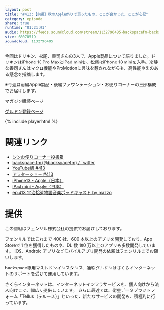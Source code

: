 ```yaml
---
layout: post
title: "#413:【前編】秋のApple祭りで買ったもの、ここが良かった、ここが心配"
category: episode
share: true
runtime: "01:21:01"
audio: https://feeds.soundcloud.com/stream/1132796485-backspacefm-backspacefm-413-1.mp3
size: 68070519
soundcloud: 1132796485
---
```


今回はドリキン、松尾、善司さんの3人で、Apple製品について語りました。ドリキンはiPhone 13 Pro MaxとiPad miniを、松尾はiPhone 13 miniを入手。冷静な善司さんはマクロ機能やProMotionに興味を惹かれながらも、高性能ゆえのある懸念を指摘します。

※今週は前編Apple製品・後編ファウンデーション・お便りコーナーの三部構成でお届けします。

[マガジン購読ページ](https://note.com/drikin/m/m55ec296b7655)

[グルドン登録ページ](https://mstdn.guru/invite/3WVHpSMr)

{% include player.html %}

# 関連リンク
* [シンお便りコーナー投書箱](https://forms.gle/NDBngfLwc3jKbLEJ6)
* [backspace.fm (@backspacefm) / Twitter](https://twitter.com/backspacefm)
* [YouTube版 #413](https://youtu.be/seneawZtIJY)
* [アフターショー #413](https://note.com/backspacefm/n/n916e6ff7a9e8)
* [iPhone13 - Apple（日本）](https://www.apple.com/jp/iphone/)
* [iPad mini - Apple（日本）](https://www.apple.com/jp/ipad-mini/)
* [ep.413 宇治拾遺物語音楽ポッドキャスト by mazzo](https://note.com/mazzo/n/n61ebb9a22eaf)

# 提供

この番組はフェンリル株式会社の提供でお届けしております。

フェンリルではこれまで 400 社、600 本以上のアプリを開発しており、App Storeで 1 位を獲得したものや、DL 数 100 万以上のアプリも多数開発しています。
iOS、Android アプリなどモバイルアプリ開発の依頼はフェンリルまでお願いします。

backspace専用マストドンインスタンス、通称グルドンはさくらインターネットのサポートを受けて運用しています。

さくらインターネットは、インターネットインフラサービスを、個人向けから法人向けまで、幅広く提供しています。
さらに最近では、衛星データプラットフォーム「Tellus（テルース）」といった、新たなサービスの開発も、積極的に行っています。


